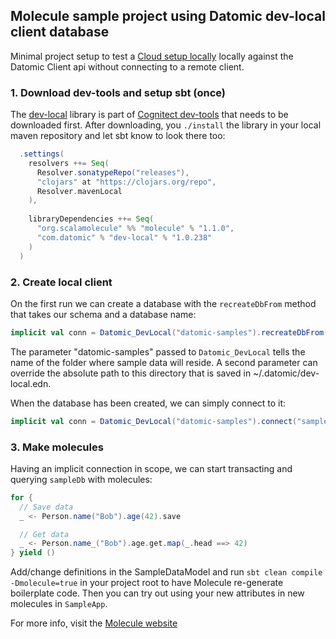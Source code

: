 ## Molecule sample project using Datomic dev-local client database

Minimal project setup to test a [Cloud setup locally](https://docs.datomic.com/cloud/dev-local.html) locally against the Datomic Client api without connecting to a remote client.


### 1. Download dev-tools and setup sbt (once)

The [dev-local](https://docs.datomic.com/cloud/dev-local.html) library is part of [Cognitect dev-tools](https://cognitect.com/dev-tools) that needs to be downloaded first. After downloading, you `./install` the library in your local maven repository and let sbt know to look there too:

```scala
  .settings(
    resolvers ++= Seq(
      Resolver.sonatypeRepo("releases"),
      "clojars" at "https://clojars.org/repo",
      Resolver.mavenLocal
    ),
  
    libraryDependencies ++= Seq(
      "org.scalamolecule" %% "molecule" % "1.1.0",
      "com.datomic" % "dev-local" % "1.0.238"
    )
  )
```


### 2. Create local client

On the first run we can create a database with the `recreateDbFrom` method that takes our schema and a database name:

```scala
implicit val conn = Datomic_DevLocal("datomic-samples").recreateDbFrom(SampleSchema, "sampleDb")
```

The parameter "datomic-samples" passed to `Datomic_DevLocal` tells the name of the folder where sample data will reside. A second parameter can override the absolute path to this directory that is saved in ~/.datomic/dev-local.edn. 

When the database has been created, we can simply connect to it:

```scala
implicit val conn = Datomic_DevLocal("datomic-samples").connect("sampleDb")
```

### 3. Make molecules

Having an implicit connection in scope, we can start transacting and querying `sampleDb` with molecules:

```scala
for {
  // Save data
  _ <- Person.name("Bob").age(42).save

  // Get data
  _ <- Person.name_("Bob").age.get.map(_.head ==> 42)
} yield ()
```

Add/change definitions in the SampleDataModel and run `sbt clean compile -Dmolecule=true` in your project root to have Molecule re-generate boilerplate code. Then you can try out using your new attributes in new molecules in `SampleApp`.

For more info, visit the [Molecule website](http://scalamolecule.org)